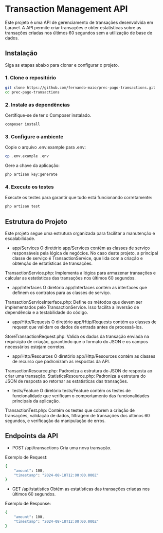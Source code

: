 # Transaction Management API

Este projeto é uma API de gerenciamento de transações desenvolvida em Laravel. A API permite criar transações e obter estatísticas sobre as transações criadas nos últimos 60 segundos sem a utilização de base de dados.

## Instalação

Siga as etapas abaixo para clonar e configurar o projeto.

### 1. Clone o repositório

```bash
git clone https://github.com/fernando-maio/prec-pago-transactions.git
cd prec-pago-transactions
```

### 2. Instale as dependências

Certifique-se de ter o Composer instalado.

```bash
composer install
```

### 3. Configure o ambiente

Copie o arquivo .env.example para .env:

```bash
cp .env.example .env
```

Gere a chave da aplicação:
```bash
php artisan key:generate
```

### 4. Execute os testes

Execute os testes para garantir que tudo está funcionando corretamente:

```bash
php artisan test
```

## Estrutura do Projeto

Este projeto segue uma estrutura organizada para facilitar a manutenção e escalabilidade.

- app/Services
O diretório app/Services contém as classes de serviço responsáveis pela lógica de negócios. No caso deste projeto, a principal classe de serviço é TransactionService, que lida com a criação e obtenção de estatísticas de transações.

TransactionService.php: Implementa a lógica para armazenar transações e calcular as estatísticas das transações nos últimos 60 segundos.

- app/Interfaces
O diretório app/Interfaces contém as interfaces que definem os contratos para as classes de serviço.

TransactionServiceInterface.php: Define os métodos que devem ser implementados pelo TransactionService. Isso facilita a inversão de dependência e a testabilidade do código.

- app/Http/Requests
O diretório app/Http/Requests contém as classes de request que validam os dados de entrada antes de processá-los.

StoreTransactionRequest.php: Valida os dados da transação enviada na requisição de criação, garantindo que o formato do JSON e os campos necessários estejam corretos.

- app/Http/Resources
O diretório app/Http/Resources contém as classes de recurso que padronizam as respostas da API.

TransactionResource.php: Padroniza a estrutura do JSON de resposta ao criar uma transação.
StatisticsResource.php: Padroniza a estrutura do JSON de resposta ao retornar as estatísticas das transações.

- tests/Feature
O diretório tests/Feature contém os testes de funcionalidade que verificam o comportamento das funcionalidades principais da aplicação.

TransactionTest.php: Contém os testes que cobrem a criação de transações, validação de dados, filtragem de transações dos últimos 60 segundos, e verificação da manipulação de erros.

## Endpoints da API
- POST /api/transactions
Cria uma nova transação.

Exemplo de Request:
```bash
{
    "amount": 100,
    "timestamp": "2024-08-18T12:00:00.000Z"
}
```

- GET /api/statistics
Obtém as estatísticas das transações criadas nos últimos 60 segundos.

Exemplo de Response:
```bash
{
    "amount": 100,
    "timestamp": "2024-08-18T12:00:00.000Z"
}
```